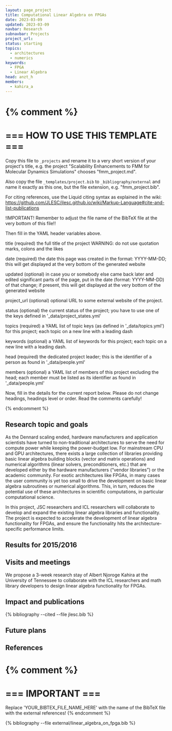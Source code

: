 ```yaml
---
layout: page_project
title: Computational Linear Algebra on FPGAs
date: 2023-03-09
updated: 2023-03-09
navbar: Research
subnavbar: Projects
project_url:
status: starting
topics:
  - architectures
  - numerics
keywords:
  - FPGA
  - Linear Algebra
head: anzt_h
members:
  - kahira_a
---
```

{% comment %}
================================
=== HOW TO USE THIS TEMPLATE ===
================================

Copy this file to `_projects` and rename it to a very short version of your project's title, e.g.
the project "Scalability Enhancements to FMM for Molecular Dynamics Simulations" chooses
"fmm_project.md".

Also copy the file `_templates/project.bib` to `_bibliography/external` and name it exactly as this
one, but the file extension, e.g. "fmm_project.bib".

For citing references, use the Liquid citing syntax as explained in the wiki:
https://github.com/JLESC/jlesc.github.io/wiki/Markup-Language#cite-and-list-publications

!IMPORTANT!
Remember to adjust the file name of the BibTeX file at the very bottom of this file!!

Then fill in the YAML header variables above.

  title            (required)
                   the full title of the project
                   WARNING: do not use quotation marks, colons and the likes

  date             (required)
                   the date this page was created in the format: YYYY-MM-DD; this will get displayed
                   at the very bottom of the generated website

  updated          (optional)
                   in case you or somebody else came back later and edited significant parts of the
                   page, put in the date (format: YYYY-MM-DD) of that change;
                   if present, this will get displayed at the very bottom of the generated website

  project_url      (optional)
                   optional URL to some external website of the project.

  status           (optional)
                   the current status of the project;
                   you have to use one of the keys defined in '_data/project_states.yml'

  topics           (required)
                   a YAML list of topic keys (as defined in '_data/topics.yml') for this project;
                   each topic on a new line with a leading dash

  keywords         (optional)
                   a YAML list of keywords for this project;
                   each topic on a new line with a leading dash.

  head             (required)
                   the dedicated project leader;
                   this is the identifier of a person as found in '_data/people.yml'

  members          (optional)
                   a YAML list of members of this project excluding the head;
                   each member must be listed as its identifier as found in '_data/people.yml'

Now, fill in the details for the current report below. Please do not change headings, headings level
or order.
Read the comments carefully!

{% endcomment %}

## Research topic and goals

As the Dennard scaling ended, hardware manufacturers and application scientists have turned to non-traditional architectures to serve the need for compute power while keeping the power-budget low. For mainstream CPU and GPU architectures, there exists a large collection of libraries providing basic linear algebra building blocks (vector and matrix operations) and numerical algorithms (linear solvers, preconditioners, etc.) that are developed either by the hardware manufacturers (“vendor libraries”) or the academic community. For exotic architectures like FPGAs, in many cases the user community is yet too small to drive the development on basic linear algebra subroutines or numerical algorithms. This, in turn, reduces the potential use of these architectures in scientific computations, in particular computational science.

In this project, JSC researchers and ICL researchers will collaborate to develop and expand the existing linear algebra libraries and functionality. The project is expected to accelerate the development of linear algebra functionality for FPGAs, and ensure the functionality hits the architecture-specific performance limits.

## Results for 2015/2016


## Visits and meetings

We propose a 3-week research stay of Albert Njoroge Kahira at the University of Tennessee to collaborate with the ICL researchers and math library developers to design linear algebra functionality for FPGAs. 



## Impact and publications

<!--
{% comment %}
=============================
== CITING OWN PUBLICATIONS ==
=============================

You can list your own publications below in case you did not cite them in the text
(which you should do, though).
Use the Liquid citing syntax as explained in the wiki:
https://github.com/JLESC/jlesc.github.io/wiki/Markup-Language#cite-and-list-publications
Remember to use the `--file jlesc.bib` with the `cite` tag.

=====================================
== START HERE WITH YOUR ADDITIONAL REFERENCES ==
{% endcomment %}



{% comment %}
== NO MORE BELOW THIS ==
========================
{% endcomment %}
-->

{% bibliography --cited --file jlesc.bib %}


## Future plans


## References

{% comment %}
=================
=== IMPORTANT ===
=================

Replace 'YOUR_BIBTEX_FILE_NAME_HERE' with the name of the BibTeX file with the external references!
{% endcomment %}

{% bibliography --file external/linear_algebra_on_fpga.bib %}
